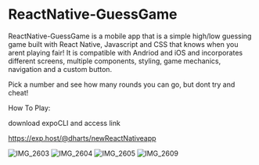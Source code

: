 # ReactNative-GuessGame

ReactNative-GuessGame is a mobile app that is a simple high/low guessing game built with React Native, Javascript and CSS that knows when you arent playing fair! It is compatible with Andriod and iOS and incorporates different screens, multiple components, styling, game mechanics, navigation and a custom button.

Pick a number and see how many rounds you can go, but dont try and cheat! 

How To Play:

download expoCLI and access link

https://exp.host/@dharts/newReactNativeapp


![IMG_2603](https://user-images.githubusercontent.com/50594925/89113026-4d59e380-d420-11ea-8dd6-449e8e530339.PNG)
![IMG_2604](https://user-images.githubusercontent.com/50594925/89113027-4fbc3d80-d420-11ea-92b3-b3a04e6a6ab1.PNG)
![IMG_2605](https://user-images.githubusercontent.com/50594925/89113028-5054d400-d420-11ea-8b5f-d5f7f42c3391.PNG)
![IMG_2609](https://user-images.githubusercontent.com/50594925/89113029-521e9780-d420-11ea-99ef-bc548cb80013.PNG)
